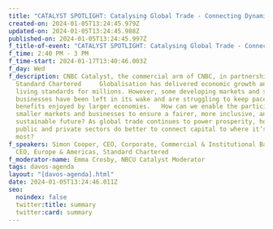 ```yaml
---
title: "CATALYST SPOTLIGHT: Catalysing Global Trade - Connecting Dynamic Markets"
created-on: 2024-01-05T13:24:45.979Z
updated-on: 2024-01-05T13:24:45.988Z
published-on: 2024-01-05T13:24:45.997Z
f_title-of-event: "CATALYST SPOTLIGHT: Catalysing Global Trade - Connecting Dynamic Markets"
f_time: 2:40 PM - 3 PM
f_time-start: 2024-01-17T13:40:46.003Z
f_day: Wed
f_description: CNBC Catalyst, the commercial arm of CNBC, in partnership with
  Standard Chartered     Globalisation has delivered economic growth and lifted
  living standards for millions. However, some developing markets and smaller
  businesses have been left in its wake and are struggling to keep pace with the
  benefits enjoyed by larger economies.   How can we enable the participation of
  smaller markets and businesses to ensure a fairer, more inclusive, and
  sustainable future? As global trade continues to power prosperity, how can the
  public and private sectors do better to connect capital to where it’s needed
  most?
f_speakers: Simon Cooper, CEO, Corporate, Commercial & Institutional Banking and
  CEO, Europe & Americas, Standard Chartered
f_moderator-name: Emma Crosby, NBCU Catalyst Moderator
tags: davos-agenda
layout: "[davos-agenda].html"
date: 2024-01-05T13:24:46.011Z
seo:
  noindex: false
  twitter:title: summary
  twitter:card: summary
---
```

